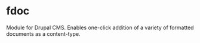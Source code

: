 # fdoc
Module for Drupal CMS. Enables one-click addition of a variety of formatted documents as a content-type.
